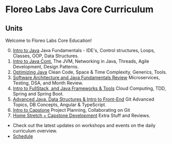 # Floreo Labs Java Core Curriculum 
## Units
Welcome to Floreo Labs Core Education!

0. [Intro to Java](/units/fundamentals) Java Fundamentals - IDE's, Control structures, Loops, Classes, OOP, Data Structures.
1. [Intro to Java Cont.](/units/fundamentals_cont) The JVM, Networking in Java, Threads, Agile Development, Design Patterns.
2. [Optimizing Java](/units/optimizing_java) Clean Code, Space & Time Complexity, Generics, Tools.
3. [Software Architecture and Java Fundamentals Review](/units/arch_fundamentals_review) Microservices, Testing, DSA, and Month Review. 
4. [Intro to FullStack, and Java Frameworks & Tools](/units/intro_fullstack_tools) Cloud Computing, TDD, Spring and Spring Boot.
5. [Advanced Java, Data Structures & Intro to Front-End](/units/advanced_java) Git Advanced Topics, DB Concepts, Angular & TypeScript.
6. [Intro to Capstone](/units/capstone_intro) Project Planning, Collaborating on Git
7. [Home Stretch + Capstone Development](/units/capstone_resources) Extra Stuff and Reviews.


- Check out the latest updates on workshops and events on the daily curriculum overview.
- [Schedule](https://docs.google.com/document/d/1EzXqe45Yg7kfuBxCbqfHwyYhHfwySS13RW53TQnhV38/edit?usp=sharing)

